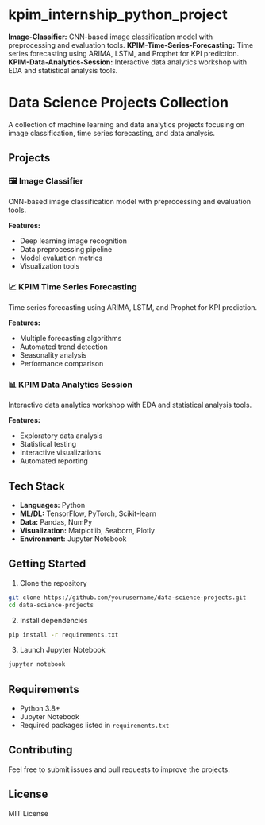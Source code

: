 # kpim_internship_python_project
**Image-Classifier:** CNN-based image classification model with preprocessing and evaluation tools. **KPIM-Time-Series-Forecasting:** Time series forecasting using ARIMA, LSTM, and Prophet for KPI prediction. **KPIM-Data-Analytics-Session:** Interactive data analytics workshop with EDA and statistical analysis tools.

# Data Science Projects Collection

A collection of machine learning and data analytics projects focusing on image classification, time series forecasting, and data analysis.

## Projects

### 🖼️ Image Classifier
CNN-based image classification model with preprocessing and evaluation tools.

**Features:**
- Deep learning image recognition
- Data preprocessing pipeline
- Model evaluation metrics
- Visualization tools

### 📈 KPIM Time Series Forecasting
Time series forecasting using ARIMA, LSTM, and Prophet for KPI prediction.

**Features:**
- Multiple forecasting algorithms
- Automated trend detection
- Seasonality analysis
- Performance comparison

### 📊 KPIM Data Analytics Session
Interactive data analytics workshop with EDA and statistical analysis tools.

**Features:**
- Exploratory data analysis
- Statistical testing
- Interactive visualizations
- Automated reporting

## Tech Stack

- **Languages:** Python
- **ML/DL:** TensorFlow, PyTorch, Scikit-learn
- **Data:** Pandas, NumPy
- **Visualization:** Matplotlib, Seaborn, Plotly
- **Environment:** Jupyter Notebook

## Getting Started

1. Clone the repository
```bash
git clone https://github.com/yourusername/data-science-projects.git
cd data-science-projects
```

2. Install dependencies
```bash
pip install -r requirements.txt
```

3. Launch Jupyter Notebook
```bash
jupyter notebook
```

## Requirements

- Python 3.8+
- Jupyter Notebook
- Required packages listed in `requirements.txt`

## Contributing

Feel free to submit issues and pull requests to improve the projects.

## License

MIT License
